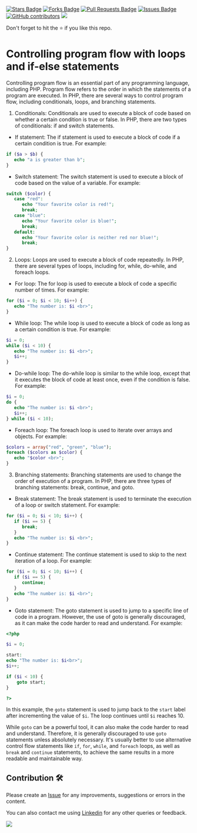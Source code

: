 <a href="https://github.com/drshahizan/learn-php/stargazers"><img src="https://img.shields.io/github/stars/drshahizan/learn-php" alt="Stars Badge"/></a>
<a href="https://github.com/drshahizan/learn-php/network/members"><img src="https://img.shields.io/github/forks/drshahizan/learn-php" alt="Forks Badge"/></a>
<a href="https://github.com/drshahizan/learn-php/pulls"><img src="https://img.shields.io/github/issues-pr/drshahizan/learn-php" alt="Pull Requests Badge"/></a>
<a href="https://github.com/drshahizan/learn-php/issues"><img src="https://img.shields.io/github/issues/drshahizan/learn-php" alt="Issues Badge"/></a>
<a href="https://github.com/drshahizan/learn-php/graphs/contributors"><img alt="GitHub contributors" src="https://img.shields.io/github/contributors/drshahizan/learn-php?color=2b9348"></a>
![](https://visitor-badge.glitch.me/badge?page_id=drshahizan/learn-php)

Don't forget to hit the :star: if you like this repo.

# Controlling program flow with loops and if-else statements

Controlling program flow is an essential part of any programming language, including PHP. Program flow refers to the order in which the statements of a program are executed. In PHP, there are several ways to control program flow, including conditionals, loops, and branching statements.

1. Conditionals: Conditionals are used to execute a block of code based on whether a certain condition is true or false. In PHP, there are two types of conditionals: if and switch statements.

- If statement: The if statement is used to execute a block of code if a certain condition is true. For example:

```php
if ($a > $b) {
   echo "a is greater than b";
}
```

- Switch statement: The switch statement is used to execute a block of code based on the value of a variable. For example:

```php
switch ($color) {
   case "red":
      echo "Your favorite color is red!";
      break;
   case "blue":
      echo "Your favorite color is blue!";
      break;
   default:
      echo "Your favorite color is neither red nor blue!";
      break;
}
```

2. Loops: Loops are used to execute a block of code repeatedly. In PHP, there are several types of loops, including for, while, do-while, and foreach loops.

- For loop: The for loop is used to execute a block of code a specific number of times. For example:

```php
for ($i = 0; $i < 10; $i++) {
   echo "The number is: $i <br>";
}
```

- While loop: The while loop is used to execute a block of code as long as a certain condition is true. For example:

```php
$i = 0;
while ($i < 10) {
   echo "The number is: $i <br>";
   $i++;
}
```

- Do-while loop: The do-while loop is similar to the while loop, except that it executes the block of code at least once, even if the condition is false. For example:

```php
$i = 0;
do {
   echo "The number is: $i <br>";
   $i++;
} while ($i < 10);
```

- Foreach loop: The foreach loop is used to iterate over arrays and objects. For example:

```php
$colors = array("red", "green", "blue");
foreach ($colors as $color) {
   echo "$color <br>";
}
```

3. Branching statements: Branching statements are used to change the order of execution of a program. In PHP, there are three types of branching statements: break, continue, and goto.

- Break statement: The break statement is used to terminate the execution of a loop or switch statement. For example:

```php
for ($i = 0; $i < 10; $i++) {
   if ($i == 5) {
      break;
   }
   echo "The number is: $i <br>";
}
```

- Continue statement: The continue statement is used to skip to the next iteration of a loop. For example:

```php
for ($i = 0; $i < 10; $i++) {
   if ($i == 5) {
      continue;
   }
   echo "The number is: $i <br>";
}
```

- Goto statement: The goto statement is used to jump to a specific line of code in a program. However, the use of goto is generally discouraged, as it can make the code harder to read and understand. For example:

```php
<?php

$i = 0;

start:
echo "The number is: $i<br>";
$i++;

if ($i < 10) {
    goto start;
}

?>
```

In this example, the `goto` statement is used to jump back to the `start` label after incrementing the value of `$i`. The loop continues until `$i` reaches 10.

While `goto` can be a powerful tool, it can also make the code harder to read and understand. Therefore, it is generally discouraged to use `goto` statements unless absolutely necessary. It's usually better to use alternative control flow statements like `if`, `for`, `while`, and `foreach` loops, as well as `break` and `continue` statements, to achieve the same results in a more readable and maintainable way.

## Contribution 🛠️
Please create an [Issue](https://github.com/drshahizan/learn-php/issues) for any improvements, suggestions or errors in the content.

You can also contact me using [Linkedin](https://www.linkedin.com/in/drshahizan/) for any other queries or feedback.

![](https://visitor-badge.glitch.me/badge?page_id=drshahizan)
